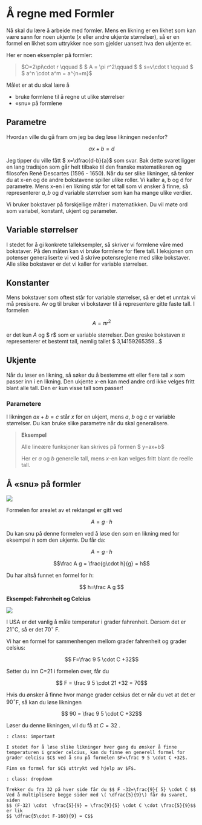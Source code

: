 # Å regne med Formler

Nå skal du lære å arbeide med formler. Mens en likning er en likhet som kan være sann for noen ukjente ($x$ eller andre ukjente størrelser), så er en formel en likhet som uttrykker noe som gjelder uansett hva den ukjente er. 

Her er noen eksempler på formler:

> $O=2\pi\cdot r \qquad $  $ A = \pi r^2\qquad $  $ s=v\cdot t \qquad $ $ a^n \cdot a^m = a^{n+m}$ 

Målet er at du skal lære å 

* bruke formlene til å regne ut ulike størrelser
* «snu» på formlene


## Parametre

Hvordan ville du gå fram om jeg ba deg løse likningen nedenfor?

$$ax+b=d$$

Jeg tipper du ville fått $ x=\dfrac{d-b}{a}$ som svar. Bak dette svaret ligger en lang tradisjon som går helt tilbake til den franske matematikeren og filosofen René Descartes  (1596 - 1650). Når du ser slike likninger, så tenker du at x-en og de andre bokstavene spiller ulike roller. Vi kaller a, b og d for parametre. Mens x-en i en likning står for et tall som vi ønsker å finne, så representerer $a, b$ og $d$ variable størrelser som kan ha mange ulike verdier. 

Vi bruker bokstaver på forskjellige måter i matematikken. Du vil møte ord som variabel, konstant, ukjent og parameter. 

## Variable størrelser
I stedet for å gi konkrete talleksempler, så skriver vi formlene våre med bokstaver. På den måten kan vi bruke formlene for flere tall. I leksjonen om potenser generaliserte vi ved å skrive potensreglene med slike bokstaver. Alle slike bokstaver er det vi kaller for variable størrelser. 

## Konstanter
Mens bokstaver som oftest står for variable størrelser, så er det et unntak vi må presisere. Av og til bruker vi bokstaver til å representere gitte faste tall. I formelen 

$$ A = \pi r^2$$

er det kun $A$ og $ r$ som er variable størrelser. Den greske bokstaven $\pi$ representerer et bestemt tall, nemlig tallet $ 3,14159265359...$ 

## Ukjente
Når du løser en likning, så søker du å bestemme ett eller flere tall $x$ som passer inn i en likning. Den ukjente $x$-en kan med andre ord ikke velges fritt blant alle tall. Den er kun visse tall som passer! 

### Parametere
I likningen $ax+b=c$ står $x$ for en ukjent, mens $a$, $b$ og $c$ er variable størrelser. Du kan bruke slike parametre når du skal generalisere. 

>**Eksempel**
>
> Alle lineære funksjoner kan skrives på formen $ y=ax+b$ 
>
> Her er $a$ og $b$ generelle tall, mens $x$-en kan velges fritt blant de reelle tall. 


## Å «snu» på formler

![](/bilder/rektangelareal.png)

Formelen for arealet av et rektangel er gitt ved

$$ A= g\cdot h$$

Du kan snu på denne formelen ved å løse den som en likning med for eksempel $h$ som den ukjente. Du får da:

$$ A=g\cdot h$$

$$\frac A g = \frac{g\cdot h}{g} = h$$

Du har altså funnet en formel for $h$: 

$$ h=\frac A g $$

**Eksempel: Fahrenheit og Celcius**

![](/bilder/Thermometer_CF.png)

I USA er det vanlig å måle temperatur i grader fahrenheit. Dersom det er $21^\circ$C, så er det $70^\circ$ F. 

Vi har en formel for sammenhengen mellom grader fahrenheit og grader celsius: 

$$ F=\frac 9 5 \cdot C +32$$

Setter du  inn C=21 i formelen over, får du

$$ F = \frac 9 5 \cdot 21 +32 = 70$$

Hvis du ønsker å finne hvor mange grader celsius det er når du vet at det er $90^\circ$F, så kan du løse likningen

$$ 90 = \frac 9 5 \cdot C +32$$

Løser du denne likningen, vil du få at $C=32$ .  

```{admonition} Oppgave 1
: class: important

I stedet for å løse slike likninger hver gang du ønsker å finne temperaturen i grader celcius, kan du finne en generell formel for grader celcisu $C$ ved å snu på formelen $F=\frac 9 5 \cdot C +32$. 

Finn en formel for $C$ uttrykt ved hjelp av $F$. 

```

```{admonition} Løsningsforslag
: class: dropdown

Trekker du fra 32 på hver side får du $$ F -32=\frac{9}{ 5} \cdot C $$
Ved å multiplisere begge sider med \( \dfrac{5}{9}\) får du svaret, siden
$$ (F-32) \cdot  \frac{5}{9} = \frac{9}{5} \cdot C \cdot \frac{5}{9}$$
er lik 
$$ \dfrac{5\cdot F-160}{9} = C$$

```